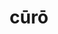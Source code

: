 ---
title: cūrō
meaning: to take care of
ch: 6
pos: verb
secondppstem: cūr
infend: āre
infhyph: -āre
conjugation: first
---